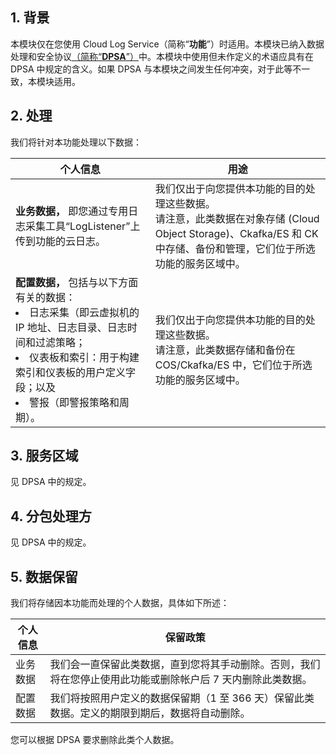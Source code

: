 

## 1\. 背景

本模块仅在您使用 Cloud Log Service（简称“**功能**”）时适用。本模块已纳入数据处理和安全协议[（简称“**DPSA**”）](https://intl.cloud.tencent.com/document/product/301/17347)中。本模块中使用但未作定义的术语应具有在 DPSA 中规定的含义。如果 DPSA 与本模块之间发生任何冲突，对于此等不一致，本模块适用。

## 2\. 处理

我们将针对本功能处理以下数据：

| **个人信息**                                     | **用途**                                                      |
| ------------------------------------------------------------ | ------------------------------------------------------------ |
| **业务数据，** 即您通过专用日志采集工具“LogListener”上传到功能的云日志。 | 我们仅出于向您提供本功能的目的处理这些数据。<br/>请注意，此类数据在对象存储 (Cloud Object Storage)、Ckafka/ES 和 CK 中存储、备份和管理，它们位于所选功能的服务区域中。 |
| **配置数据，** 包括与以下方面有关的数据：<li>日志采集（即云虚拟机的 IP 地址、日志目录、日志时间和过滤策略；</li><li>仪表板和索引：用于构建索引和仪表板的用户定义字段；以及</li><li> 警报（即警报策略和周期）。 </li> | 我们仅出于向您提供本功能的目的处理这些数据。<br/>请注意，此类数据存储和备份在 COS/Ckafka/ES 中，它们位于所选功能的服务区域中。 |



## 3\. 服务区域

见 DPSA 中的规定。

## 4\. 分包处理方

见 DPSA 中的规定。

## 5\. 数据保留

我们将存储因本功能而处理的个人数据，具体如下所述：

| **个人信息** | **保留政策**                                         |
| ------------------------ | ------------------------------------------------------------ |
| 业务数据            | 我们会一直保留此类数据，直到您将其手动删除。否则，我们将在您停止使用此功能或删除帐户后 7 天内删除此类数据。 |
| 配置数据       | 我们将按照用户定义的数据保留期（1 至 366 天）保留此类数据。定义的期限到期后，数据将自动删除。 |

您可以根据 DPSA 要求删除此类个人数据。